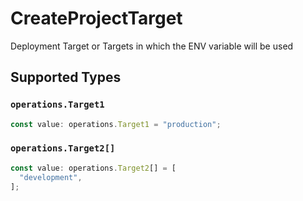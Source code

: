 # CreateProjectTarget

Deployment Target or Targets in which the ENV variable will be used


## Supported Types

### `operations.Target1`

```typescript
const value: operations.Target1 = "production";
```

### `operations.Target2[]`

```typescript
const value: operations.Target2[] = [
  "development",
];
```

